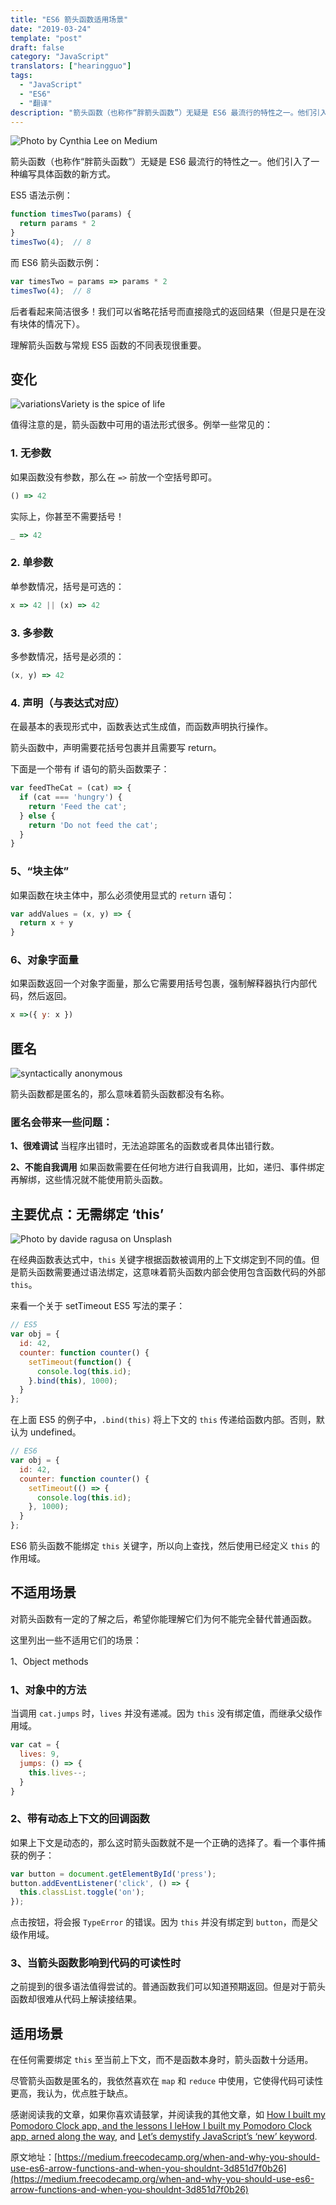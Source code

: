 ```yaml
---
title: "ES6 箭头函数适用场景"
date: "2019-03-24"
template: "post"
draft: false
category: "JavaScript"
translators: ["hearingguo"]
tags:
  - "JavaScript"
  - "ES6"
  - "翻译"
description: "箭头函数（也称作“胖箭头函数”）无疑是 ES6 最流行的特性之一。他们引入了一种编写具体函数的新方式。"
---
```


![Photo by Cynthia Lee on Medium](./images/1_GRUP3Ml4piJhZQ8EOHkFDA.jpeg)

箭头函数（也称作“胖箭头函数”）无疑是 ES6 最流行的特性之一。他们引入了一种编写具体函数的新方式。

ES5 语法示例：

```js
function timesTwo(params) {
  return params * 2
}
timesTwo(4);  // 8
```

而 ES6 箭头函数示例：

```js
var timesTwo = params => params * 2
timesTwo(4);  // 8
```

后者看起来简洁很多！我们可以省略花括号而直接隐式的返回结果（但是只是在没有块体的情况下）。

理解箭头函数与常规 ES5 函数的不同表现很重要。

## 变化

![variations](./images/1_7mBpxeXkeSb-719jjHvgXA.jpeg)Variety is the spice of life

值得注意的是，箭头函数中可用的语法形式很多。例举一些常见的：

### **1. 无参数**

如果函数没有参数，那么在 `=>` 前放一个空括号即可。

```js
() => 42
```

实际上，你甚至不需要括号！

```js
_ => 42
```

### **2. 单参数**

单参数情况，括号是可选的：

```js
x => 42 || (x) => 42
```

### **3. 多参数**

多参数情况，括号是必须的：

```js
(x, y) => 42
```

### **4. 声明（与表达式对应）**

在最基本的表现形式中，函数表达式生成值，而函数声明执行操作。

箭头函数中，声明需要花括号包裹并且需要写 return。

下面是一个带有 if 语句的箭头函数栗子：

```js
var feedTheCat = (cat) => {
  if (cat === 'hungry') {
    return 'Feed the cat';
  } else {
    return 'Do not feed the cat';
  }
}
```

### **5、“块主体”**

如果函数在块主体中，那么必须使用显式的 `return` 语句：

```js
var addValues = (x, y) => {
  return x + y
}
```

### **6、对象字面量**

如果函数返回一个对象字面量，那么它需要用括号包裹，强制解释器执行内部代码，然后返回。

```js
x =>({ y: x })
```

## 匿名

![syntactically anonymous](./images/1__4a_Zan4-WX7vh7G0XQZjw.jpeg)

箭头函数都是匿名的，那么意味着箭头函数都没有名称。

### **匿名会带来一些问题：**

**1、很难调试**
当程序出错时，无法追踪匿名的函数或者具体出错行数。

**2、不能自我调用**
如果函数需要在任何地方进行自我调用，比如，递归、事件绑定再解绑，这些情况就不能使用箭头函数。

## 主要优点：无需绑定 ‘this’

![Photo by davide ragusa on Unsplash](./images/0_H1ltbktHxMkmFDdK.jpeg)

在经典函数表达式中，`this` 关键字根据函数被调用的上下文绑定到不同的值。但是箭头函数需要通过语法绑定，这意味着箭头函数内部会使用包含函数代码的外部 `this`。

来看一个关于 setTimeout ES5 写法的栗子：

```js
// ES5
var obj = {
  id: 42,
  counter: function counter() {
    setTimeout(function() {
      console.log(this.id);
    }.bind(this), 1000);
  }
};
````

在上面 ES5 的例子中，`.bind(this)` 将上下文的 `this` 传递给函数内部。否则，默认为 undefined。

```js
// ES6
var obj = {
  id: 42,
  counter: function counter() {
    setTimeout(() => {
      console.log(this.id);
    }, 1000);
  }
};
```

ES6 箭头函数不能绑定 `this` 关键字，所以向上查找，然后使用已经定义 `this` 的作用域。

## 不适用场景

对箭头函数有一定的了解之后，希望你能理解它们为何不能完全替代普通函数。

这里列出一些不适用它们的场景：

1、Object methods

### **1、对象中的方法**

当调用 `cat.jumps` 时，`lives` 并没有递减。因为 `this` 没有绑定值，而继承父级作用域。

```js
var cat = {
  lives: 9,
  jumps: () => {
    this.lives--;
  }
}
```

### **2、带有动态上下文的回调函数**

如果上下文是动态的，那么这时箭头函数就不是一个正确的选择了。看一个事件捕获的例子：

```js
var button = document.getElementById('press');
button.addEventListener('click', () => {
  this.classList.toggle('on');
});
```

点击按钮，将会报 `TypeError` 的错误。因为 `this` 并没有绑定到 `button`，而是父级作用域。

### **3、当箭头函数影响到代码的可读性时**

之前提到的很多语法值得尝试的。普通函数我们可以知道预期返回。但是对于箭头函数却很难从代码上解读接结果。

## 适用场景

在任何需要绑定 `this` 至当前上下文，而不是函数本身时，箭头函数十分适用。

尽管箭头函数是匿名的，我依然喜欢在 `map` 和 `reduce` 中使用，它使得代码可读性更高，我认为，优点胜于缺点。

感谢阅读我的文章，如果你喜欢请鼓掌，并阅读我的其他文章，如
 [How I built my Pomodoro Clock app, and the lessons I leHow I built my Pomodoro Clock app, arned along the way](https://medium.freecodecamp.org/how-i-built-my-pomodoro-clock-app-and-the-lessons-i-learned-along-the-way-51288983f5ee), and [Let’s demystify JavaScript’s ‘new’ keyword](https://medium.freecodecamp.org/demystifying-javascripts-new-keyword-874df126184c).

原文地址：[https://medium.freecodecamp.org/when-and-why-you-should-use-es6-arrow-functions-and-when-you-shouldnt-3d851d7f0b26](https://medium.freecodecamp.org/when-and-why-you-should-use-es6-arrow-functions-and-when-you-shouldnt-3d851d7f0b26)